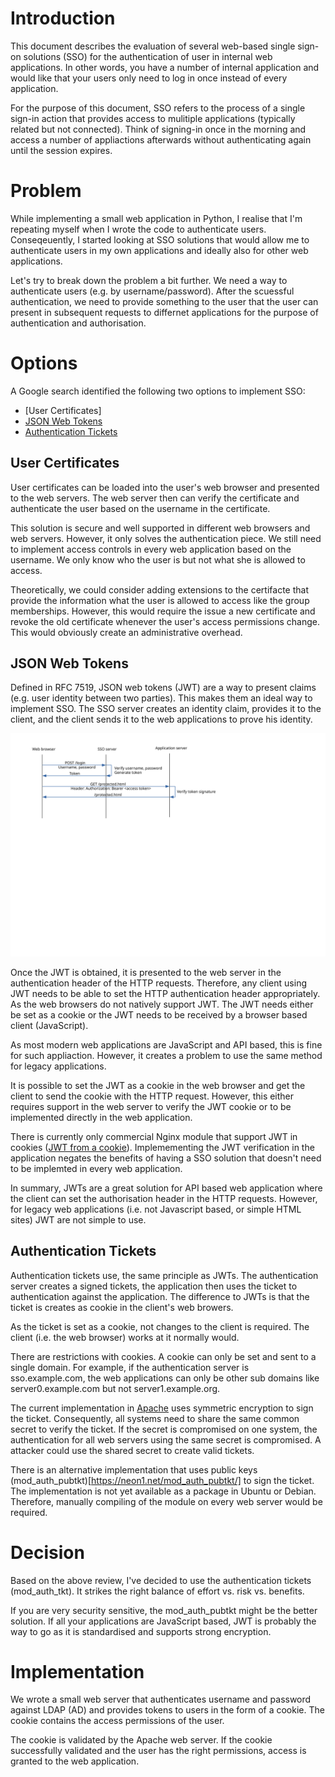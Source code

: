 # Introduction

This document describes the evaluation of several web-based single sign-on solutions (SSO) for the authentication of user in internal web applications. In other words, you have a number of internal application and would like that your users only need to log in once instead of every application.

For the purpose of this document, SSO refers to the process of a single sign-in action that provides access to mulitiple applications (typically related but not connected). Think of signing-in once in the morning and access a number of appliactions afterwards without authenticating again until the session expires.

# Problem

While implementing a small web application in Python, I realise that I'm repeating myself when I wrote the code to authenticate users. Conseqeuently, I started looking at SSO solutions that would allow me to authenticate users in my own applications and ideally also for other web applications.

Let's try to break down the problem a bit further. We need a way to authenticate users (e.g. by username/password). After the scuessful authentication, we need to provide something to the user that the user can present in subsequent requests to differnet applications for the purpose of authentication and authorisation.

# Options

A Google search identified the following two options to implement SSO:
* [User Certificates]
* [JSON Web Tokens](https://jwt.io/)
* [Authentication Tickets](http://www.openfusion.com.au/labs/mod_auth_tkt/)

## User Certificates

User certificates can be loaded into the user's web browser and presented to the web servers. The web server then can verify the certificate and authenticate the user based on the username in the certificate. 

This solution is secure and well supported in different web browsers and web servers. However, it only solves the authentication piece. We still need to implement access controls in every web application based on the username. We only know who the user is but not what she is allowed to access.

Theoretically, we could consider adding extensions to the certifacte that provide the information what the user is allowed to access like the group memberships. However, this would require the issue a new certificate and revoke the old certificate whenever the user's access permissions change. This would obviously create an administrative overhead.

## JSON Web Tokens

Defined in RFC 7519, JSON web tokens (JWT) are a way to present claims (e.g. user identity between two parties). This makes them an ideal way to implement SSO. The SSO server creates an identity claim, provides it to the client, and the client sends it to the web applications to prove his identity.

![JWT flow](https://github.com/m3ccanico/blog/blob/master/002/JWT-flow.svg)

Once the JWT is obtained, it is presented to the web server in the authentication header of the HTTP requests. Therefore, any client using JWT needs to be able to set the HTTP authentication header appropriately. As the web browsers do not natively support JWT. The JWT needs either be set as a cookie or the JWT needs to be received by a browser based client (JavaScript). 

As most modern web applications are JavaScript and API based, this is fine for such appliaction. However, it creates a problem to use the same method for legacy applications.

It is possible to set the JWT as a cookie in the web browser and get the client to send the cookie with the HTTP request. However, this either requires support in the web server to verify the JWT cookie or to be implemented directly in the web application.

There is currently only commercial Nginx module that support JWT in cookies ([JWT from a cookie](http://nginx.org/en/docs/http/ngx_http_auth_jwt_module.html)). Implemementing the JWT verification in the application negates the benefits of having a SSO solution that doesn't need to be implemted in every web application.

In summary, JWTs are a great solution for API based web application where the client can set the authorisation header in the HTTP requests. However, for legacy web applications (i.e. not Javascript based, or simple HTML sites) JWT are not simple to use.

## Authentication Tickets

Authentication tickets use, the same principle as JWTs. The authentication server creates a signed tickets, the application then uses the ticket to authentication against the application. The difference to JWTs is that the ticket is creates as cookie in the client's web browers. 

As the ticket is set as a cookie, not changes to the client is required. The client (i.e. the web browser) works at it normally would.

There are restrictions with cookies. A cookie can only be set and sent to a single domain. For example, if the authentication server is sso.example.com, the web applications can only be other sub domains like server0.example.com but not server1.example.org.

The current implementation in [Apache](http://www.openfusion.com.au/labs/mod_auth_tkt/) uses symmetric encryption to sign the ticket. Consequently, all systems need to share the same common secret to verify the ticket. If the secret is compromised on one system, the authentication for all web servers using the same secret is compromised. A attacker could use the shared secret to create valid tickets.

There is an alternative implementation that uses public keys (mod_auth_pubtkt)[https://neon1.net/mod_auth_pubtkt/] to sign the ticket. The implementation is not yet available as a package in Ubuntu or Debian. Therefore, manually compiling of the module on every web server would be required.

# Decision

Based on the above review, I've decided to use the authentication tickets (mod_auth_tkt). It strikes the right balance of effort vs. risk vs. benefits.

If you are very security sensitive, the mod_auth_pubtkt might be the better solution. If all your applications are JavaScript based, JWT is probably the way to go as it is standardised and supports strong encryption.

# Implementation

We wrote a small web server that authenticates username and password against LDAP (AD) and provides tokens to users in the form of a cookie. The cookie contains the access permissions of the user.

The cookie is validated by the Apache web server. If the cookie successfully validated and the user has the right permissions, access is granted to the web application.
